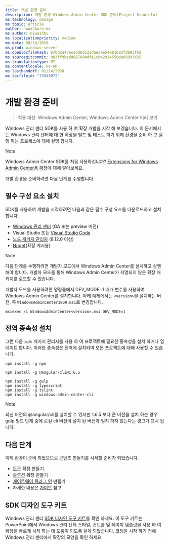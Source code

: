```yaml
---
title: 개발 환경 준비
description: 개발 환경 Windows Admin Center SDK 준비(Project Honolulu)
ms.technology: manage
ms.topic: article
author: nwashburn-ms
ms.author: niwashbu
ms.localizationpriority: medium
ms.date: 09/18/2018
ms.prod: windows-server
ms.openlocfilehash: 67bd2a476cedd6d522daeaae54081b02fd893fbd
ms.sourcegitcommit: 083ff9bed4867604dfe1cb42914550da05093d25
ms.translationtype: MT
ms.contentlocale: ko-KR
ms.lasthandoff: 01/14/2020
ms.locfileid: "75949972"
---
```

# <a name="prepare-your-development-environment"></a>개발 환경 준비

>적용 대상: Windows Admin Center, Windows Admin Center 미리 보기

Windows 관리 센터 SDK를 사용 하 여 확장 개발을 시작 해 보겠습니다.  이 문서에서는 Windows 관리 센터에 대 한 확장을 빌드 및 테스트 하기 위해 환경을 준비 하 고 실행 하는 프로세스에 대해 설명 합니다.

> [!NOTE]
> Windows Admin Center SDK를 처음 사용하십니까?  [Extensions for Windows Admin Center용 확장](extensibility-overview.md)에 대해 알아보세요.

개발 환경을 준비하려면 다음 단계를 수행합니다.

## <a name="install-prerequisites"></a>필수 구성 요소 설치

SDK를 사용하여 개발을 시작하려면 다음과 같은 필수 구성 요소를 다운로드하고 설치합니다.

* [Windows 관리 센터](https://aka.ms/WACDownloadPage) (GA 또는 preview 버전)
* Visual Studio 또는 [Visual Studio Code](https://code.visualstudio.com)
* [노드 패키지 관리자](https://npmjs.com/get-npm) (8.12.0 이상)
* [Nuget](https://www.nuget.org/downloads)(확장 게시용)

> [!NOTE]
> 다음 단계를 수행하려면 개발자 모드에서 Windows Admin Center를 설치하고 실행해야 합니다. 개발자 모드를 통해 Windows Admin Center가 서명되지 않은 확장 패키지를 로드할 수 있습니다.
>
>  개발자 모드를 사용하려면 명령줄에서 DEV_MODE=1 매개 변수를 사용하여 Windows Admin Center를 설치합니다. 아래 예제에서는 ```<version>```을 설치하는 버전, 즉 ```WindowsAdminCenter1809.msi```로 변경합니다.
>
> ```msiexec /i WindowsAdminCenter<version>.msi DEV_MODE=1```

## <a name="install-global-dependencies"></a>전역 종속성 설치

그런 다음 노드 패키지 관리자를 사용 하 여 프로젝트에 필요한 종속성을 설치 하거나 업데이트 합니다. 이러한 종속성은 전역에 설치되며 모든 프로젝트에 대해 사용할 수 있습니다.

```
npm install -g npm

npm install -g @angular/cli@1.6.5

npm install -g gulp
npm install -g typescript
npm install -g tslint
npm install -g windows-admin-center-cli
```

>[!NOTE]
>최신 버전의 @angular/cli를 설치할 수 있지만 1.6.5 보다 큰 버전을 설치 하는 경우 gulp 빌드 단계 중에 로컬 cli 버전이 설치 된 버전과 일치 하지 않는다는 경고가 표시 됩니다.

## <a name="next-steps"></a>다음 단계

이제 환경이 준비 되었으므로 콘텐츠 만들기를 시작할 준비가 되었습니다.

- [도구](develop-tool.md) 확장 만들기
- [솔루션](develop-solution.md) 확장 만들기
- [게이트웨이 플러그 인](develop-gateway-plugin.md) 만들기
- 자세한 내용은 [가이드](guides.md) 참고

## <a name="sdk-design-toolkit"></a>SDK 디자인 도구 키트

Windows 관리 센터 [SDK 디자인 도구 키트](https://github.com/Microsoft/windows-admin-center-sdk/blob/master/WindowsAdminCenterDesignToolkit.zip)를 확인 하세요. 이 도구 키트는 PowerPoint에서 Windows 관리 센터 스타일, 컨트롤 및 페이지 템플릿을 사용 하 여 확장을 빠르게 시작 하는 데 도움이 되도록 설계 되었습니다. 코딩을 시작 하기 전에 Windows 관리 센터에서 확장의 모양을 확인 하세요.

